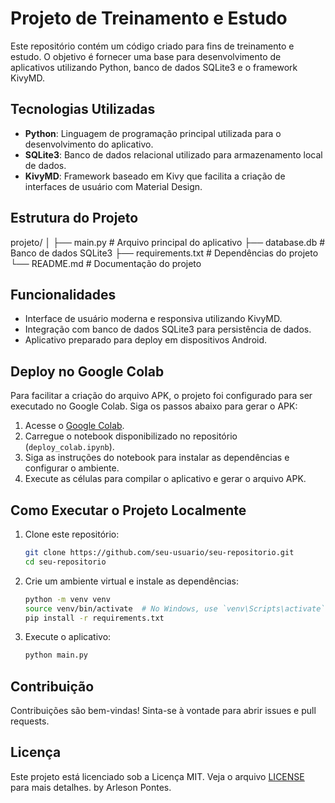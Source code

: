 # Projeto de Treinamento e Estudo

Este repositório contém um código criado para fins de treinamento e estudo. O objetivo é fornecer uma base para desenvolvimento de aplicativos utilizando Python, banco de dados SQLite3 e o framework KivyMD.

## Tecnologias Utilizadas

- **Python**: Linguagem de programação principal utilizada para o desenvolvimento do aplicativo.
- **SQLite3**: Banco de dados relacional utilizado para armazenamento local de dados.
- **KivyMD**: Framework baseado em Kivy que facilita a criação de interfaces de usuário com Material Design.

## Estrutura do Projeto
projeto/
│
├── main.py # Arquivo principal do aplicativo
├── database.db # Banco de dados SQLite3
├── requirements.txt # Dependências do projeto
└── README.md # Documentação do projeto


## Funcionalidades

- Interface de usuário moderna e responsiva utilizando KivyMD.
- Integração com banco de dados SQLite3 para persistência de dados.
- Aplicativo preparado para deploy em dispositivos Android.

## Deploy no Google Colab

Para facilitar a criação do arquivo APK, o projeto foi configurado para ser executado no Google Colab. Siga os passos abaixo para gerar o APK:

1. Acesse o [Google Colab](https://colab.research.google.com/).
2. Carregue o notebook disponibilizado no repositório (`deploy_colab.ipynb`).
3. Siga as instruções do notebook para instalar as dependências e configurar o ambiente.
4. Execute as células para compilar o aplicativo e gerar o arquivo APK.

## Como Executar o Projeto Localmente

1. Clone este repositório:
    ```bash
    git clone https://github.com/seu-usuario/seu-repositorio.git
    cd seu-repositorio
    ```
2. Crie um ambiente virtual e instale as dependências:
    ```bash
    python -m venv venv
    source venv/bin/activate  # No Windows, use `venv\Scripts\activate`
    pip install -r requirements.txt
    ```
3. Execute o aplicativo:
    ```bash
    python main.py
    ```

## Contribuição

Contribuições são bem-vindas! Sinta-se à vontade para abrir issues e pull requests.

## Licença

Este projeto está licenciado sob a Licença MIT. Veja o arquivo [LICENSE](LICENSE) para mais detalhes.
by Arleson Pontes.
